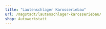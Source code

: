 ```yaml
---
title: "Lautenschlager Karosseriebau"
url: /magstadt/lautenschlager-karosseriebau/
shop: Autowerkstatt
---
```

